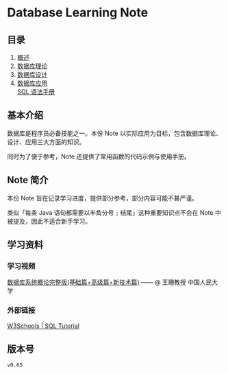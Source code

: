 # Database Learning Note

## 目录

1. [概述](index/overview.md)
2. [数据库理论](index/theory.md)
3. [数据库设计](index/design.md)
4. [数据库应用](index/usage.md)  
[SQL 语法手册](index/sqlSyntax.md)

## 基本介绍

数据库是程序员必备技能之一。本份 Note 以实际应用为目标，包含数据库理论、设计、应用三大方面的知识。  

同时为了便于参考，Note 还提供了常用函数的代码示例与使用手册。  

## Note 简介

本份 Note 旨在记录学习进度，提供部分参考，部分内容可能不甚严谨。  

类似「每条 Java 语句都需要以半角分号 ```;``` 结尾」这种重要知识点不会在 Note 中被提及，因此不适合新手学习。  

## 学习资料

### 学习视频  

[数据库系统概论完整版(基础篇+高级篇+新技术篇)](https://www.bilibili.com/video/BV12J41137hu?p=6&spm_id_from=pageDriver)  —— @ 王珊教授 中国人民大学  

### 外部链接

[W3Schools | SQL Tutorial](https://www.w3schools.com/sql/default.asp)

## 版本号

`v0.65`
